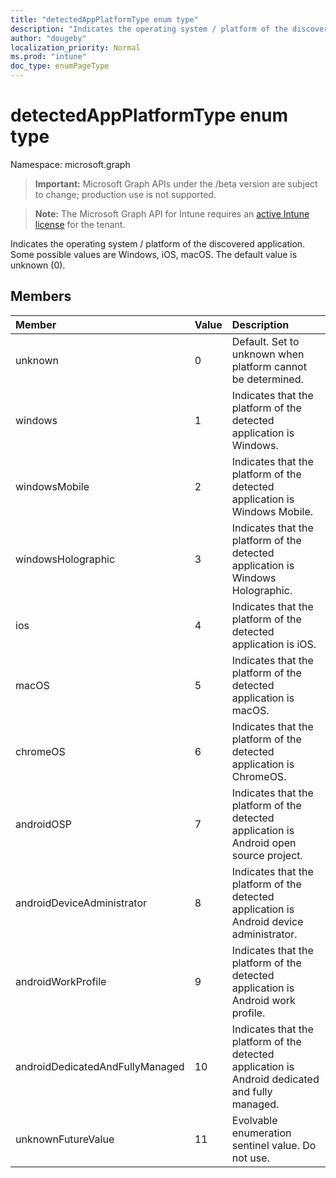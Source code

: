 ```yaml
---
title: "detectedAppPlatformType enum type"
description: "Indicates the operating system / platform of the discovered application.  Some possible values are Windows, iOS, macOS. The default value is unknown (0)."
author: "dougeby"
localization_priority: Normal
ms.prod: "intune"
doc_type: enumPageType
---
```


# detectedAppPlatformType enum type

Namespace: microsoft.graph

> **Important:** Microsoft Graph APIs under the /beta version are subject to change; production use is not supported.

> **Note:** The Microsoft Graph API for Intune requires an [active Intune license](https://go.microsoft.com/fwlink/?linkid=839381) for the tenant.

Indicates the operating system / platform of the discovered application.  Some possible values are Windows, iOS, macOS. The default value is unknown (0).

## Members
|Member|Value|Description|
|:---|:---|:---|
|unknown|0|Default. Set to unknown when platform cannot be determined.|
|windows|1|Indicates that the platform of the detected application is Windows.|
|windowsMobile|2|Indicates that the platform of the detected application is Windows Mobile.|
|windowsHolographic|3|Indicates that the platform of the detected application is Windows Holographic.|
|ios|4|Indicates that the platform of the detected application is iOS.|
|macOS|5|Indicates that the platform of the detected application is macOS.|
|chromeOS|6|Indicates that the platform of the detected application is ChromeOS.|
|androidOSP|7|Indicates that the platform of the detected application is Android open source project.|
|androidDeviceAdministrator|8|Indicates that the platform of the detected application is Android device administrator.|
|androidWorkProfile|9|Indicates that the platform of the detected application is Android work profile.|
|androidDedicatedAndFullyManaged|10|Indicates that the platform of the detected application is Android dedicated and fully managed.|
|unknownFutureValue|11|Evolvable enumeration sentinel value. Do not use.|





